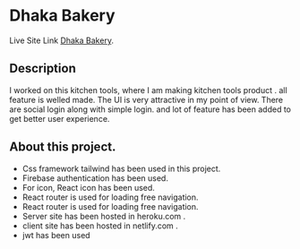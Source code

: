 # Dhaka Bakery

Live Site Link [Dhaka Bakery](https://manufacturer-app-dff29.web.app/).

## Description

I worked on this kitchen tools, where I am making kitchen tools product . all feature is welled made. The UI is very attractive in my point of view. There are social login along with simple login. and lot of feature has been added to get better user experience.

## About this project.

- Css framework tailwind has been used in this project.
- Firebase authentication has been used.
- For icon, React icon has been used.
- React router is used for loading free navigation.
- React router is used for loading free navigation.
- Server site has been hosted in heroku.com .
- client site has been hosted in netlify.com .
- jwt has been used 